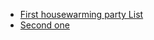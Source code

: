 * [First housewarming party List](http://casanova.herokuapp.com/)
* [Second one](http://casanova-renata-e-roberto.herokuapp.com/)
